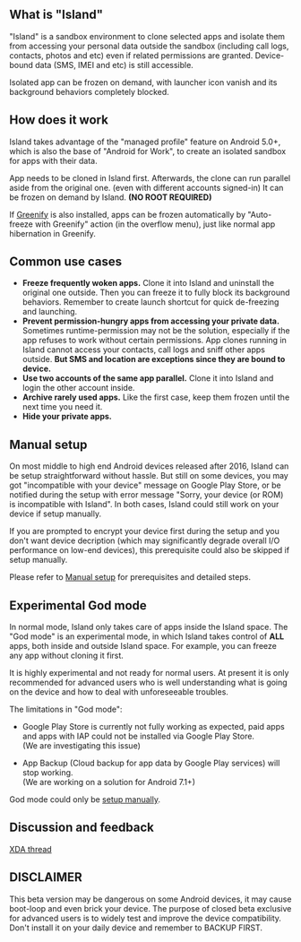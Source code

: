 What is "Island"
----------------

"Island" is a sandbox environment to clone selected apps and isolate them from accessing your personal data outside the sandbox (including call logs, contacts, photos and etc) even if related permissions are granted. Device-bound data (SMS, IMEI and etc) is still accessible.

Isolated app can be frozen on demand, with launcher icon vanish and its background behaviors completely blocked.


How does it work
----------------

Island takes advantage of the "managed profile" feature on Android 5.0+, which is also the base of "Android for Work", to create an isolated sandbox for apps with their data.

App needs to be cloned in Island first. Afterwards, the clone can run parallel aside from the original one. (even with different accounts signed-in) It can be frozen on demand by Island. **(NO ROOT REQUIRED)**

If [Greenify](https://play.google.com/store/apps/details?id=com.oasisfeng.greenify) is also installed, apps can be frozen automatically by "Auto-freeze with Greenify" action (in the overflow menu), just like normal app hibernation in Greenify.


Common use cases
----------------

- **Freeze frequently woken apps.** Clone it into Island and uninstall the original one outside. Then you can freeze it to fully block its background behaviors. Remember to create launch shortcut for quick de-freezing and launching.
- **Prevent permission-hungry apps from accessing your private data.** Sometimes runtime-permission may not be the solution, especially if the app refuses to work without certain permissions. App clones running in Island cannot access your contacts, call logs and sniff other apps outside. **But SMS and location are exceptions since they are bound to device.**
- **Use two accounts of the same app parallel.** Clone it into Island and login the other account inside.
- **Archive rarely used apps.** Like the first case, keep them frozen until the next time you need it.
- **Hide your private apps.**


Manual setup
------------

On most middle to high end Android devices released after 2016, Island can be setup straightforward without hassle. But still on some devices, you may got "incompatible with your device" message on Google Play Store, or be notified during the setup with error message "Sorry, your device (or ROM) is incompatible with Island". In both cases, Island could still work on your device if setup manually.

If you are prompted to encrypt your device first during the setup and you don't want device decription (which may significantly degrade overall I/O performance on low-end devices), this prerequisite could also be skipped if setup manually.

Please refer to [Manual setup](/setup.md) for prerequisites and detailed steps.


Experimental God mode
---------------------

In normal mode, Island only takes care of apps inside the Island space. The "God mode" is an experimental mode, in which Island takes control of **ALL** apps, both inside and outside Island space. For example, you can freeze any app without cloning it first.

It is highly experimental and not ready for normal users. At present it is only recommended for advanced users who is well understanding what is going on the device and how to deal with unforeseeable troubles.

The limitations in "God mode":

- Google Play Store is currently not fully working as expected, paid apps and apps with IAP could not be installed via Google Play Store.  
(We are investigating this issue)

- App Backup (Cloud backup for app data by Google Play services) will stop working.  
(We are working on a solution for Android 7.1+)

God mode could only be [setup manually](/setup.md).


Discussion and feedback
-----------------------

[XDA thread](https://forum.xda-developers.com/android/apps-games/closed-beta-test-incoming-companion-app-t3366295)


DISCLAIMER
----------

This beta version may be dangerous on some Android devices, it may cause boot-loop and even brick your device. The purpose of closed beta exclusive for advanced users is to widely test and improve the device compatibility. Don't install it on your daily device and remember to BACKUP FIRST.
